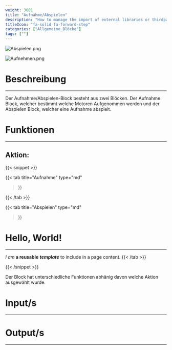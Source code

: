 ```yaml
---
weight: 3001
title: "Aufnahme/Abspielen"
description: "How to manage the import of external libraries or thirdparties code?"
titleIcon: "fa-solid fa-forward-step"
categories: ["Allgemeine_Blöcke"]
tags: [""]
---
```



![Abspielen.png](/images/nxt-images/Kapitel%201%20Allgemeine%20Bl%C3%B6cke/1.2%20Aufnahme_Abspiel/Abspielen.png)

![Aufnehmen.png](/images/nxt-images/Kapitel%201%20Allgemeine%20Bl%C3%B6cke/1.2%20Aufnahme_Abspiel/Aufnehmen.png)

# Beschreibung
---
Der Aufnahme/Abspielen-Block besteht aus zwei Blöcken. Der Aufnahme Block, welcher bestimmt welche Motoren Aufgenommen werden und der Abspielen Block, welcher eine Aufnahme abspielt.

# Funktionen
---

## Aktion:
{{< snippet >}}

{{< tab
    title="Aufnahme"
    type="md"
>}}



{{< /tab >}}

{{< tab
    title="Abspielen"
    type="md"
>}}
# Hello, World!
---
*I am* **a reusable** ***template*** to include in a page content.
{{< /tab >}}

{{< /snippet >}}


Der Block hat unterschiedliche Funktionen abhänig davon welche Aktion ausgewählt wurde.



# Input/s
---

# Output/s
---
